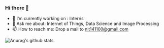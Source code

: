 ### Hi there 👋

- 🔭 I’m currently working on : Interns
- 💬 Ask me about: Internet of Things, Data Science and Image Processing
- 📫 How to reach me: Drop a mail to nit141100@gmail.com

![Anurag's github stats](https://github-readme-stats.vercel.app/api?username=NithinEiswar&hide=stars,prs,issues&show_icons=true&theme=radical&count_private=true)
<!---[![Top Langs](https://github-readme-stats.vercel.app/api/top-langs/?username=NithinEiswar)](https://github.com/NithinEiswar/github-readme-stats&layout=compact) --->
